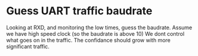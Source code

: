 
# Guess UART traffic baudrate

Looking at RXD, and monitoring the low times, guess the baudrate.
Assume we have high speed clock (so the baudrate is above 10)
We dont control what goes on in the traffic.
The confidance should grow with more significant traffic.





